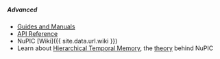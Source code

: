##### Advanced

* [Guides and Manuals]()
* [API Reference]()
* NuPIC [Wiki]({{ site.data.url.wiki }})
* Learn about [Hierarchical Temporal Memory](), the [theory]() behind NuPIC
